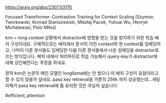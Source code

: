 https://arxiv.org/abs/2307.03170

Focused Transformer: Contrastive Training for Context Scaling (Szymon Tworkowski, Konrad Staniszewski, Mikołaj Pacek, Yuhuai Wu, Henryk Michalewski, Piotr Miłoś)

knn + long context 상황에서 distractor에 영향을 받는 것을 방지하기 위한 학습 배치 구성이네요. 구체적으로는 배치에서 문서의 이전 context와 현 context를 임베딩하고, 나머지 다른 문서들도 임베딩한 다음 다른 문서들에서 나온 임베딩을 distractor로 쓰는 방식입니다. 배치 내에서 처리하므로 학습 가능해서 query-key가 distractor에 대해 강인해진다는 주장을 하네요.

정작 knn은 논문의 메인 모델인 longllama에는 안 썼으니 이 배치 구성이 요점이라고 할 수 있지 않을까 싶네요. pass key retrieval을 가뿐히 256k 까지 성공했는데...세팅 자체가 pass key retrieval에 좀 유리한 것은 아닐까 싶습니다.

#efficient_attention 